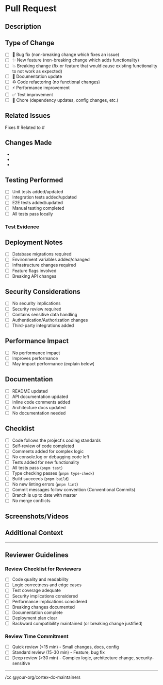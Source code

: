 # Pull Request

## Description
<!-- Provide a brief description of the changes in this PR -->

## Type of Change
<!-- Mark the relevant option with an [x] -->

- [ ] 🐛 Bug fix (non-breaking change which fixes an issue)
- [ ] ✨ New feature (non-breaking change which adds functionality)
- [ ] 💥 Breaking change (fix or feature that would cause existing functionality to not work as expected)
- [ ] 📝 Documentation update
- [ ] ♻️ Code refactoring (no functional changes)
- [ ] ⚡ Performance improvement
- [ ] ✅ Test improvement
- [ ] 🔧 Chore (dependency updates, config changes, etc.)

## Related Issues
<!-- Link to related issues using GitHub syntax -->
Fixes #
Related to #

## Changes Made
<!-- Describe the changes in detail -->

-
-
-

## Testing Performed
<!-- Describe the testing you've done -->

- [ ] Unit tests added/updated
- [ ] Integration tests added/updated
- [ ] E2E tests added/updated
- [ ] Manual testing completed
- [ ] All tests pass locally

### Test Evidence
<!-- Add screenshots, logs, or test results if applicable -->

## Deployment Notes
<!-- Any special deployment considerations? -->

- [ ] Database migrations required
- [ ] Environment variables added/changed
- [ ] Infrastructure changes required
- [ ] Feature flags involved
- [ ] Breaking API changes

## Security Considerations
<!-- Describe any security implications -->

- [ ] No security implications
- [ ] Security review required
- [ ] Contains sensitive data handling
- [ ] Authentication/Authorization changes
- [ ] Third-party integrations added

## Performance Impact
<!-- Describe any performance implications -->

- [ ] No performance impact
- [ ] Improves performance
- [ ] May impact performance (explain below)

## Documentation
<!-- Documentation changes -->

- [ ] README updated
- [ ] API documentation updated
- [ ] Inline code comments added
- [ ] Architecture docs updated
- [ ] No documentation needed

## Checklist
<!-- Ensure all items are completed before requesting review -->

- [ ] Code follows the project's coding standards
- [ ] Self-review of code completed
- [ ] Comments added for complex logic
- [ ] No console.log or debugging code left
- [ ] Tests added for new functionality
- [ ] All tests pass (`pnpm test`)
- [ ] Type checking passes (`pnpm type-check`)
- [ ] Build succeeds (`pnpm build`)
- [ ] No new linting errors (`pnpm lint`)
- [ ] Commit messages follow convention (Conventional Commits)
- [ ] Branch is up to date with master
- [ ] No merge conflicts

## Screenshots/Videos
<!-- Add visual evidence of changes if applicable -->

## Additional Context
<!-- Add any other context about the PR here -->

---

## Reviewer Guidelines

### Review Checklist for Reviewers

- [ ] Code quality and readability
- [ ] Logic correctness and edge cases
- [ ] Test coverage adequate
- [ ] Security implications considered
- [ ] Performance implications considered
- [ ] Breaking changes documented
- [ ] Documentation complete
- [ ] Deployment plan clear
- [ ] Backward compatibility maintained (or breaking change justified)

### Review Time Commitment

- [ ] Quick review (<15 min) - Small changes, docs, config
- [ ] Standard review (15-30 min) - Feature, bug fix
- [ ] Deep review (>30 min) - Complex logic, architecture change, security-sensitive

---

/cc @your-org/cortex-dc-maintainers
